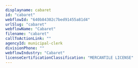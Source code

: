 ```yaml
---
displayname: cabaret
id: "cabaret"
webflowId: "640b84302c7bed91455a81d4"
urlSlug: "cabaret"
webflowName: "Cabaret"
filename: "cabaret"
callToActionLink: ""
agencyId: municipal-clerk
divisionPhone: ""
webflowIndustry: "Cabaret"
licenseCertificationClassification: "MERCANTILE LICENSE"
---
```

